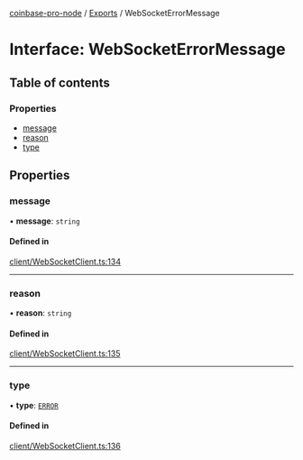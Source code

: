 [coinbase-pro-node](../README.md) / [Exports](../modules.md) / WebSocketErrorMessage

# Interface: WebSocketErrorMessage

## Table of contents

### Properties

- [message](WebSocketErrorMessage.md#message)
- [reason](WebSocketErrorMessage.md#reason)
- [type](WebSocketErrorMessage.md#type)

## Properties

### message

• **message**: `string`

#### Defined in

[client/WebSocketClient.ts:134](https://github.com/bennycode/coinbase-pro-node/blob/6b575f0/src/client/WebSocketClient.ts#L134)

---

### reason

• **reason**: `string`

#### Defined in

[client/WebSocketClient.ts:135](https://github.com/bennycode/coinbase-pro-node/blob/6b575f0/src/client/WebSocketClient.ts#L135)

---

### type

• **type**: [`ERROR`](../enums/WebSocketResponseType.md#error)

#### Defined in

[client/WebSocketClient.ts:136](https://github.com/bennycode/coinbase-pro-node/blob/6b575f0/src/client/WebSocketClient.ts#L136)
